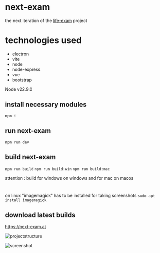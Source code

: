 # next-exam

the next iteration of the [life-exam](https://gitlab.com/valueerror/life-exam) project

# technologies used
* electron
* vite
* node
* node-express
* vue
* bootstrap



Node v22.9.0

## install necessary modules 

```npm i```

## run next-exam 

```npm run dev```

## build next-exam 

```npm run build```
```npm run build:win```
```npm run build:mac```

attention : build for windows on windows and for mac on macos 
#
on linux "imagemagick" has to be installed for taking screenshots  ```sudo apt install imagemagick```

## download latest builds
https://next-exam.at




![projectstructure](/info/structure.jpg)

![screenshot](/info/screenshot.png)




